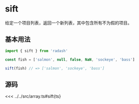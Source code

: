 # sift

给定一个项目列表，返回一个新列表，其中包含所有不为假的项目。

## 基本用法

```ts
import { sift } from 'radash'

const fish = ['salmon', null, false, NaN, 'sockeye', 'bass']

sift(fish) // => ['salmon', 'sockeye', 'bass']
```

## 源码

<<< ../../src/array.ts#sift{ts}
